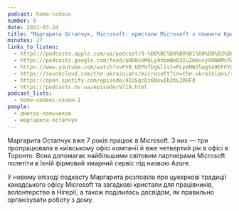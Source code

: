 ```yaml
---
podcast: homo-codeus
number: 9
date: 2021-03-24
title: "Маргарита Остапчук, Microsoft: кристали Microsoft з планети Криптон, секрет успішної роботи з дому, волонтерство в Нігерії"
minutes: 27
links_to_listen:
  - https://podcasts.apple.com/ua/podcast/9-%D0%BC%D0%B0%D1%80%D0%B3%D0%B0%D1%80%D0%B8%D1%82%D0%B0-%D0%BE%D1%81%D1%82%D0%B0%D0%BF%D1%87%D1%83%D0%BA-microsoft-%D0%BA%D1%80%D0%B8%D1%81%D1%82%D0%B0%D0%BB%D0%B8-microsoft-%D0%B7/id1546619215?i=1000514226704
  - https://podcasts.google.com/feed/aHR0cHM6Ly9hbmNob3IuZm0vcy80NWMxYWM3NC9wb2RjYXN0L3Jzcw/episode/MzJiNTkwZmUtMGJmMC00OGVkLWE2ODItODI2ZWRmOTI5ZTkx?sa=X&ved=0CAUQkfYCahcKEwiwqeCBuqL-AhUAAAAAHQAAAAAQAQ
  - https://www.youtube.com/watch?v=FV8_UEPUfbg&list=PLpXNW3lwgte9EFFYgYMaHfI9kH08fy7rW&index=7
  - https://soundcloud.com/the-ukrainians/microsoft?in=the-ukrainians/sets/homo-codeus
  - https://open.spotify.com/episode/4IUSgcDz6NxwIb2bLZRHFd
  - https://podcasts.nv.ua/episode/9719.html
podcast_lists:
  - homo-codeus-сезон-1
people:
  - дмитро-пальчиков
  - маргарита-остапчук
---
```


Маргарита Остапчук вже 7 років працює в Microsoft. З них — три пропрацювала в
київському офісі компанії й вже четвертий рік в офісі в Торонто. Вона допомагає
найбільшими світовим партнерами Microsoft полетіти в їхній фірмовий хмарний
сервіс під назвою Azure.

У новому епізоді подкасту Маргарита розповіла про цукеркові традиції
канадського офісу Microsoft та загадкові кристали для працівників, волонтерство
в Нігерії, а також поділилась досвідом, як правильно організувати роботу з
дому.
